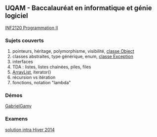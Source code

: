 ## UQAM - Baccalauréat en informatique et génie logiciel
[INF2120 Programmation II](http://www.etudier.uqam.ca/cours?sigle=INF2120&p=7416)
### Sujets couverts
1. pointeurs, héritage, polymorphisme, visibilité, [classe Object](https://docs.oracle.com/javase/8/docs/api/java/lang/Object.html)
2. classes abstraites, type générique, enum, [classe Exception](https://docs.oracle.com/javase/8/docs/api/java/lang/Exception.html)
3. interfaces
4. TDA : listes, listes chainées, piles, files
5. [ArrayList](https://docs.oracle.com/javase/8/docs/api/java/util/ArrayList.html), iterator()
6. récursion vs itération
7. fonctions, notation "lambda"

### Démos
[GabrielGamy](https://github.com/GabrielGamy/INF2120-Demo)
### Examens
[solution intra Hiver 2014](https://github.com/charlesfranciscodev/inf2120/tree/master/intra2014)
